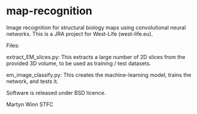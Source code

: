 # map-recognition

Image recognition for structural biology maps using convolutional neural networks.
This is a JRA project for West-Life (west-life.eu).

Files:

extract_EM_slices.py:  This extracts a large number of 2D slices from the provided 3D volume, to be used as training / test datasets.

em_image_classify.py:  This creates the machine-learning model, trains the network, and tests it.

Software is released under BSD licence.

Martyn Winn
STFC



